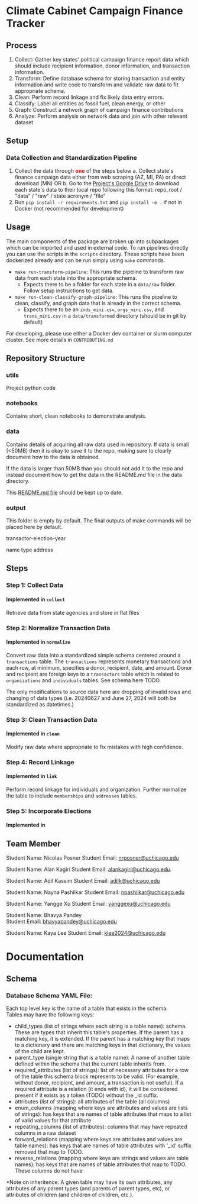 # Climate Cabinet Campaign Finance Tracker

## Process

1. Collect: Gather key states' political campaign finance report data which should include recipient information, donor information, and transaction information.
2. Transform: Define database schema for storing transaction and entity information and write code to transform and validate raw data to fit appropriate schema.
3. Clean: Perform record linkage and fix likely data entry errors.
4. Classify: Label all entities as fossil fuel, clean energy, or other
5. Graph: Construct a network graph of campaign finance contributions
6. Analyze: Perform analysis on network data and join with other relevant dataset


## Setup

### Data Collection and Standardization Pipeline
1. Collect the data through **<span style="color: red;">one</span>** of the steps below
    a. Collect state's finance campaign data either from web scraping (AZ, MI, PA) or direct download (MN) OR
    b. Go to the [Project's Google Drive]('https://drive.google.com/file/d/1fazviLqQWOXDVkP8NR80tO522lsIu5-H/view?usp=drive_link') to download each state's data to their local repo following this format: repo_root / "data" / "raw" / state acronym / "file"
2. Run `pip install -r requirements.txt` and `pip install -e .` if not in Docker (not recommended for development)


## Usage

The main components of the package are broken up into subpackages which can be imported and used in external code. To run pipelines directly you can use the scripts in the `scripts` directory. These scripts have been dockerized already and can be run simply using `make` commands.

- `make run-transform-pipeline`: This runs the pipeline to transform raw data from each state into the appropriate schema. 
  - Expects there to be a folder for each state in a `data/raw` folder. Follow setup instructions to get data. 
- `make run-clean-classify-graph-pipeline`: This runs the pipeline to clean, classify, and graph data that is already in the correct schema. 
  - Expects there to be an `inds_mini.csv`, `orgs_mini.csv`, and `trans_mini.csv` in a `data/transformed` directory (should be in git by default) 

For developing, please use either a Docker dev container or slurm computer cluster. See more details in `CONTRIBUTING.md`


## Repository Structure

### utils
Project python code

### notebooks
Contains short, clean notebooks to demonstrate analysis.

### data

Contains details of acquiring all raw data used in repository. If data is small (<50MB) then it is okay to save it to the repo, making sure to clearly document how to the data is obtained.

If the data is larger than 50MB than you should not add it to the repo and instead document how to get the data in the README.md file in the data directory. 

This [README.md file](/data/README.md) should be kept up to date.

### output
This folder is empty by default. The final outputs of make commands will be placed here by default.



transactor-election-year


name
type
address




## Steps

### Step 1: Collect Data
#### Implemented in `collect` 
Retrieve data from state agencies and store in flat files

### Step 2: Normalize Transaction Data
#### Implemented in `normalize`
Convert raw data into a standardized simple schema centered around a `transactions` table.
The `transactions` represents monetary transactions and each row, at minimum, specifies
a donor, recipient, date, and amount. Donor and recipient are foreign keys to a `transactors`
table which is related to `organizations` and `individuals` tables. See schema here TODO. 

The only modifications to source data here are dropping of invalid rows and changing of data types (i.e. 20240627 and June 27, 2024 will both be standardized as datetimes.)

### Step 3: Clean Transaction Data
#### Implemented in `clean`
Modify raw data where appropriate to fix mistakes with high confidence. 

### Step 4: Record Linkage
#### Implemented in `link`
Perform record linkage for individuals and organization. Further normalize the table to include `memberships` and `addresses` tables.

### Step 5: Incorporate Elections
#### Implemented in 


## Team Member

Student Name: Nicolas Posner
Student Email: nrposner@uchicago.edu

Student Name: Alan Kagiri
Student Email: alankagiri@uchicago.edu. 

Student Name: Adil Kassim
Student Email: adilk@uchicago.edu

Student Name: Nayna Pashilkar
Student Email: npashilkar@uchicago.edu

Student Name: Yangge Xu
Student Email: yanggexu@uchicago.edu

Student Name: Bhavya Pandey    
Student Email: bhavyapandey@uchicago.edu

Student Name: Kaya Lee
Student Email: klee2024@uchicago.edu

# Documentation

## Schema

### Database Schema YAML File:

Each top level key is the name of a table that exists in the schema.  
Tables may have the following keys:
- child_types (list of strings where each string is a table name): schema. These are types that inherit this table's properties. If the parent has a matching key, it is extended. If the parent has a matching key that maps to a dictionary and there are matching keys in that dictionary, the values of the child are kept. 
- parent_type (single string that is a table name): A name of another table defined within the schema that the current table inherits from. 
- required_attributes (list of strings): list of necessary attributes for a row of the table this schema block represents to be valid. (For example, without donor, recipient, and amount, a transaction is not useful). If a required attribute is a relation (it ends with id), it will be considered present if it exists as a token (TODO) without the _id suffix.
- attributes (list of strings): all attributes of the table (all columns)
- enum_columns (mapping where keys are attributes and values are lists of strings): has keys that are names of table attributes that maps to a list of valid values for that attribute
- repeating_columns (list of attributes): columns that may have repeated columns in a raw dataset
- forward_relations (mapping where keys are attributes and values are table names): has keys that are names of table attributes with '_id' suffix removed that map to TODO. 
- reverse_relations (mapping where keys are strings and values are table names): has keys that are names of table attributes that map to TODO. These columns do not have  

*Note on inheritence: A given table may have its own attributes, any attributes of any parent types (and parents of parent types, etc), or attributes of children (and children of children, etc.).